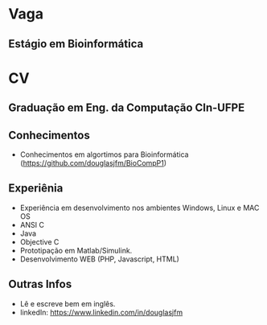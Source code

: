 Vaga
====

Estágio em Bioinformática
-------------------------

CV
==
Graduação em Eng. da Computação CIn-UFPE
----------------------------------------

Conhecimentos
-------------
* Conhecimentos em algortimos para Bioinformática (https://github.com/douglasjfm/BioCompP1)

Experiênia
----------

* Experiência em desenvolvimento nos ambientes Windows, Linux e MAC OS
* ANSI C
* Java
* Objective C
* Prototipação em Matlab/Simulink.
* Desenvolvimento WEB (PHP, Javascript, HTML)

Outras Infos
------------

* Lê e escreve bem em inglês.
* linkedIn: https://www.linkedin.com/in/douglasjfm
